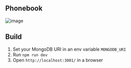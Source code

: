 ## Phonebook
![image](https://github.com/user-attachments/assets/d43bea02-2ba3-477a-a20c-1a3d58821865)

## Build
1. Set your MongoDB URI in an env variable `MONGODB_URI`
2. Run `npm run dev`
3. Open `http://localhost:3001/` in a browser
